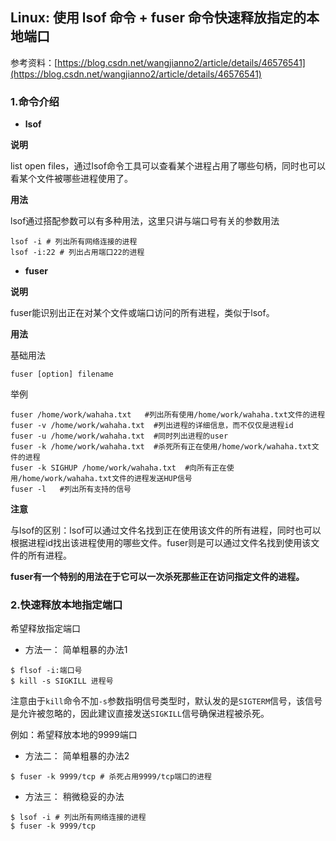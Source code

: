 ## Linux: 使用 lsof 命令 + fuser 命令快速释放指定的本地端口

参考资料：[https://blog.csdn.net/wangjianno2/article/details/46576541](https://blog.csdn.net/wangjianno2/article/details/46576541)

### 1.命令介绍

* **lsof**

**说明**

list open files，通过lsof命令工具可以查看某个进程占用了哪些句柄，同时也可以看某个文件被哪些进程使用了。

**用法**

lsof通过搭配参数可以有多种用法，这里只讲与端口号有关的参数用法

```shell
lsof -i # 列出所有网络连接的进程
lsof -i:22 # 列出占用端口22的进程
```

* **fuser**

**说明**

fuser能识别出正在对某个文件或端口访问的所有进程，类似于lsof。

**用法**

基础用法

```shell
fuser [option] filename 
```

举例

```shell
fuser /home/work/wahaha.txt   #列出所有使用/home/work/wahaha.txt文件的进程  
fuser -v /home/work/wahaha.txt  #列出进程的详细信息，而不仅仅是进程id  
fuser -u /home/work/wahaha.txt  #同时列出进程的user  
fuser -k /home/work/wahaha.txt  #杀死所有正在使用/home/work/wahaha.txt文件的进程  
fuser -k SIGHUP /home/work/wahaha.txt  #向所有正在使用/home/work/wahaha.txt文件的进程发送HUP信号  
fuser -l   #列出所有支持的信号 
```

**注意**

与lsof的区别：lsof可以通过文件名找到正在使用该文件的所有进程，同时也可以根据进程id找出该进程使用的哪些文件。fuser则是可以通过文件名找到使用该文件的所有进程。

**fuser有一个特别的用法在于它可以一次杀死那些正在访问指定文件的进程。**

### 2.快速释放本地指定端口

希望释放指定端口

* 方法一： 简单粗暴的办法1
```shell
$ flsof -i:端口号
$ kill -s SIGKILL 进程号
```
注意由于`kill`命令不加`-s`参数指明信号类型时，默认发的是`SIGTERM`信号，该信号是允许被忽略的，因此建议直接发送`SIGKILL`信号确保进程被杀死。

例如：希望释放本地的9999端口

* 方法二： 简单粗暴的办法2
```shell
$ fuser -k 9999/tcp # 杀死占用9999/tcp端口的进程
```

* 方法三： 稍微稳妥的办法
```shell
$ lsof -i # 列出所有网络连接的进程
$ fuser -k 9999/tcp
```

